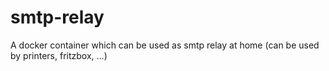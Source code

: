 # smtp-relay
A docker container which can be used as smtp relay at home (can be used by printers, fritzbox, ...)
